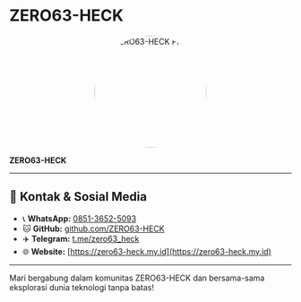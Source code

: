 # ZERO63-HECK

<p align="center">
  <img src="https://media.tenor.com/M7zTRtbUb2QAAAAM/dancing-zero-two.gif" alt="ZERO63-HECK Profile" width="200" style="border-radius: 50%;">
</p>

**ZERO63-HECK** 

---

## 🔗 Kontak & Sosial Media

- 📞 **WhatsApp:** [0851-3652-5093](https://wa.me/6285136525093)  
- 🐱 **GitHub:** [github.com/ZERO63-HECK](https://github.com/ZERO63-HECK)  
- ✈️ **Telegram:** [t.me/zero63_heck](@zero63_heck)  
- 🌐 **Website:** [https://zero63-heck.my.id](https://zero63-heck.my.id)

---

Mari bergabung dalam komunitas ZERO63-HECK dan bersama-sama eksplorasi dunia teknologi tanpa batas!
